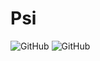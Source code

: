 # Psi
![GitHub](https://img.shields.io/badge/python-3.8.2-brightgreen)
![GitHub](https://img.shields.io/badge/version-21.4-grey)
